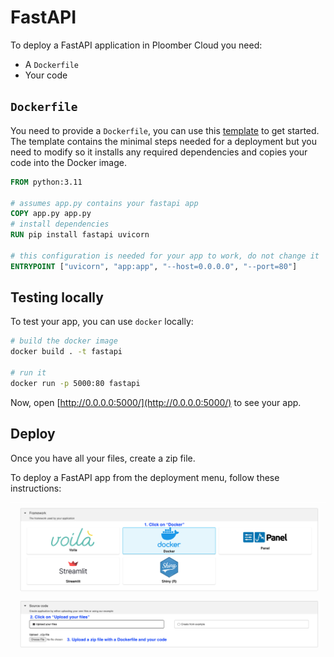 # FastAPI

To deploy a FastAPI application in Ploomber Cloud you need:

- A `Dockerfile`
- Your code

## `Dockerfile`

You need to provide a `Dockerfile`, you can use this [template](https://github.com/ploomber/doc/blob/main/examples/docker/fastapi/Dockerfile) to get started. The template contains the minimal steps needed for a deployment but you need to modify so it installs any required dependencies and copies your code into the Docker image.

```Dockerfile
FROM python:3.11

# assumes app.py contains your fastapi app
COPY app.py app.py
# install dependencies
RUN pip install fastapi uvicorn

# this configuration is needed for your app to work, do not change it
ENTRYPOINT ["uvicorn", "app:app", "--host=0.0.0.0", "--port=80"]
```


## Testing locally

To test your app, you can use `docker` locally:

```sh
# build the docker image
docker build . -t fastapi

# run it
docker run -p 5000:80 fastapi
```

Now, open [http://0.0.0.0:5000/](http://0.0.0.0:5000/) to see your app.


## Deploy

Once you have all your files, create a zip file.

To deploy a FastAPI app from the deployment menu, follow these instructions:

![](../static/docker.png)